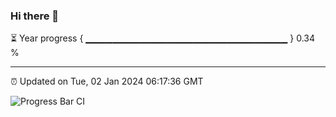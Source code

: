 ### Hi there 👋

⏳ Year progress { ▁▁▁▁▁▁▁▁▁▁▁▁▁▁▁▁▁▁▁▁▁▁▁▁▁▁▁▁▁▁ } 0.34 %

---

⏰ Updated on Tue, 02 Jan 2024 06:17:36 GMT

![Progress Bar CI](https://github.com/liununu/liununu/workflows/Progress%20Bar%20CI/badge.svg)
